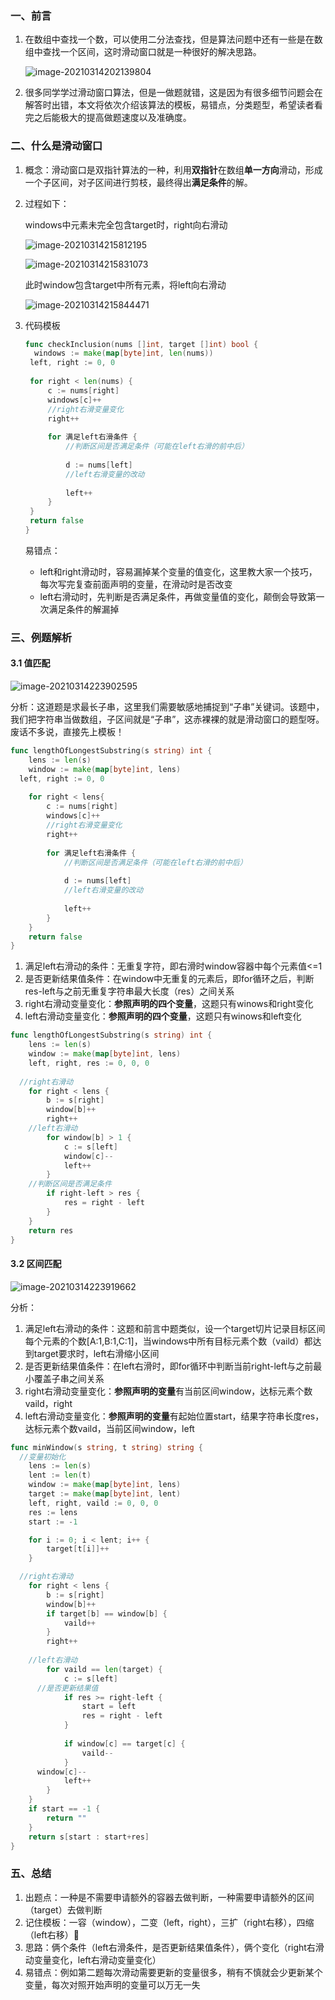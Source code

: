 ### 一、前言

1. 在数组中查找一个数，可以使用二分法查找，但是算法问题中还有一些是在数组中查找一个区间，这时滑动窗口就是一种很好的解决思路。

   ![image-20210314202139804](image-20210314202139804.png)

2. 很多同学学过滑动窗口算法，但是一做题就错，这是因为有很多细节问题会在解答时出错，本文将依次介绍该算法的模板，易错点，分类题型，希望读者看完之后能极大的提高做题速度以及准确度。

### 二、什么是滑动窗口

1. 概念：滑动窗口是双指针算法的一种，利用**双指针**在数组**单一方向**滑动，形成一个子区间，对子区间进行剪枝，最终得出**满足条件**的解。

2. 过程如下：

   windows中元素未完全包含target时，right向右滑动

   ![image-20210314215812195](image-20210314215812195.png)

   ![image-20210314215831073](image-20210314215831073.png)

   此时window包含target中所有元素，将left向右滑动

   ![image-20210314215844471](image-20210314215844471.png)

3. 代码模板

   ```go
   func checkInclusion(nums []int, target []int) bool {
     windows := make(map[byte]int, len(nums))
   	left, right := 0, 0
     
   	for right < len(nums) {
   		c := nums[right]
   		windows[c]++
   		//right右滑变量变化
   		right++
       
   		for 满足left右滑条件 {
   			//判断区间是否满足条件（可能在left右滑的前中后）
         
   			d := nums[left]
   			//left右滑变量的改动
         
   			left++
   		}
   	}
   	return false
   }
   ```

   易错点：

   - left和right滑动时，容易漏掉某个变量的值变化，这里教大家一个技巧，每次写完复查前面声明的变量，在滑动时是否改变
   - left右滑动时，先判断是否满足条件，再做变量值的变化，颠倒会导致第一次满足条件的解漏掉

### 三、例题解析

#### 3.1	值匹配

![image-20210314223902595](image-20210314223902595.png)

分析：这道题是求最长子串，这里我们需要敏感地捕捉到“子串”关键词。该题中，我们把字符串当做数组，子区间就是“子串”，这赤裸裸的就是滑动窗口的题型呀。废话不多说，直接先上模板！

```go
func lengthOfLongestSubstring(s string) int {
	lens := len(s)
	window := make(map[byte]int, lens)
  left, right := 0, 0
  
	for right < lens{
		c := nums[right]
		windows[c]++
		//right右滑变量变化
		right++
    
		for 满足left右滑条件 {
			//判断区间是否满足条件（可能在left右滑的前中后）
      
			d := nums[left]
			//left右滑变量的改动
      
			left++
		}
	}
	return false
}
```

1. 满足left右滑动的条件：无重复字符，即右滑时window容器中每个元素值<=1
2. 是否更新结果值条件：在window中无重复的元素后，即for循环之后，判断res-left与之前无重复字符串最大长度（res）之间关系
3. right右滑动变量变化：**参照声明的四个变量**，这题只有winows和right变化
4. left右滑动变量变化：**参照声明的四个变量**，这题只有winows和left变化

```go
func lengthOfLongestSubstring(s string) int {
	lens := len(s)
	window := make(map[byte]int, lens)
	left, right, res := 0, 0, 0
  
  //right右滑动
	for right < lens {
		b := s[right]
		window[b]++
		right++
    //left右滑动
		for window[b] > 1 {
			c := s[left]
			window[c]--
			left++
		}
    //判断区间是否满足条件
		if right-left > res {
			res = right - left
		}
	}
	return res
}
```

#### 3.2	区间匹配

![image-20210314223919662](image-20210314223919662.png)

分析：

1. 满足left右滑动的条件：这题和前言中题类似，设一个target切片记录目标区间每个元素的个数[A:1,B:1,C:1]，当windows中所有目标元素个数（vaild）都达到target要求时，left右滑缩小区间
2. 是否更新结果值条件：在left右滑时，即for循环中判断当前right-left与之前最小覆盖子串之间关系
3. right右滑动变量变化：**参照声明的变量**有当前区间window，达标元素个数vaild，right
4. left右滑动变量变化：**参照声明的变量**有起始位置start，结果字符串长度res，达标元素个数vaild，当前区间window，left

```go
func minWindow(s string, t string) string {
  //变量初始化
	lens := len(s)
	lent := len(t)
	window := make(map[byte]int, lens)
	target := make(map[byte]int, lent)
	left, right, vaild := 0, 0, 0
	res := lens
	start := -1

	for i := 0; i < lent; i++ {
		target[t[i]]++
	}

  //right右滑动
	for right < lens {
		b := s[right]
		window[b]++
		if target[b] == window[b] {
			vaild++
		}
		right++
    
    //left右滑动
		for vaild == len(target) {
			c := s[left]
      //是否更新结果值
			if res >= right-left {
				start = left
				res = right - left
			}
            
			if window[c] == target[c] {
				vaild--
			}
      window[c]--
			left++
		}
	}
	if start == -1 {
		return ""
	}
	return s[start : start+res]
}
```
### 五、总结

1. 出题点：一种是不需要申请额外的容器去做判断，一种需要申请额外的区间（target）去做判断
2. 记住模板：一容（window），二变（left，right），三扩（right右移），四缩（left右移）
3. 思路：俩个条件（left右滑条件，是否更新结果值条件），俩个变化（right右滑动变量变化，left右滑动变量变化）
4. 易错点：例如第二题每次滑动需要更新的变量很多，稍有不慎就会少更新某个变量，每次对照开始声明的变量可以万无一失

